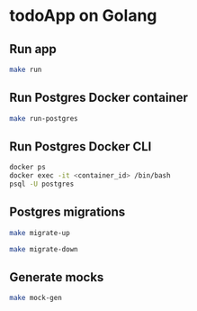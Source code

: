 # todoApp on Golang

## Run app
```bash
make run
```

## Run Postgres Docker container
```bash
make run-postgres
```

## Run Postgres Docker CLI
```bash
docker ps
docker exec -it <container_id> /bin/bash
psql -U postgres
```

## Postgres migrations
```bash
make migrate-up
```

```bash
make migrate-down
```

## Generate mocks
```bash
make mock-gen
```